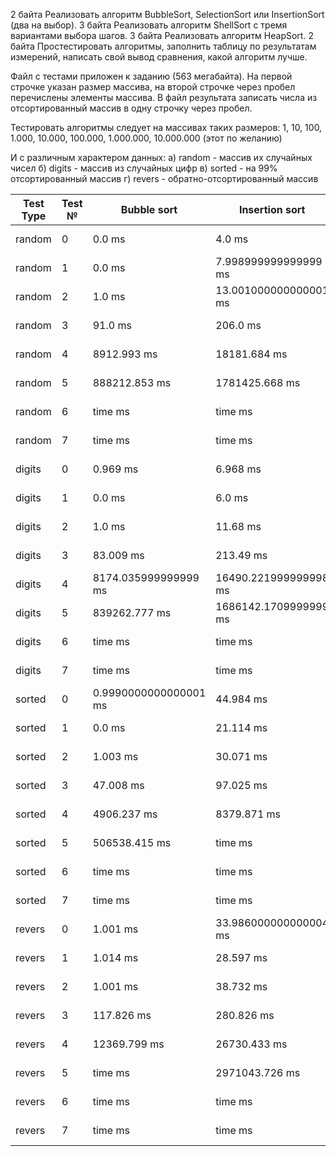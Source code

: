 2 байта Реализовать алгоритм BubbleSort, SelectionSort или InsertionSort (два
на выбор). 3 байта Реализовать алгоритм ShellSort с тремя вариантами выбора
шагов. 3 байта Реализовать алгоритм HeapSort. 2 байта Простестировать
алгоритмы, заполнить таблицу по результатам измерений, написать свой вывод
сравнения, какой алгоритм лучше.

Файл с тестами приложен к заданию (563 мегабайта). На первой строчке указан
размер массива, на второй строчке через пробел перечислены элементы массива. В
файл результата записать числа из отсортированный массив в одну строчку через
пробел.

Тестировать алгоритмы следует на массивах таких размеров: 1, 10, 100, 1.000,
10.000, 100.000, 1.000.000, 10.000.000 (этот по желанию)

И с различным характером данных: а) random - массив их случайных чисел б)
digits - массив из случайных цифр в) sorted - на 99% отсортированный массив г)
revers - обратно-отсортированный массив



|Test Type|Test №|Bubble sort|Insertion sort|Selection sort|Shell sort|Heap sort|
|---|---|---|---|---|---|---|
|random|0|0.0 ms|4.0 ms|0.9990000000000001 ms|time ms|0.0 ms|
|random|1|0.0 ms|7.998999999999999 ms|5.999 ms|time ms|0.0 ms|
|random|2|1.0 ms|13.001000000000001 ms|7.001 ms|time ms|0.0 ms|
|random|3|91.0 ms|206.0 ms|142.999 ms|time ms|0.0 ms|
|random|4|8912.993 ms|18181.684 ms|12461.966999999999 ms|time ms|93.719 ms|
|random|5|888212.853 ms|1781425.668 ms|1222537.002 ms|time ms|1062.469 ms|
|random|6|time ms|time ms|time ms|time ms|13421.844000000001 ms|
|random|7|time ms|time ms|time ms|time ms|time ms|
|digits|0|0.969 ms|6.968 ms|1.9689999999999999 ms|time ms|31.249 ms|
|digits|1|0.0 ms|6.0 ms|4.0 ms|time ms|46.903 ms|
|digits|2|1.0 ms|11.68 ms|6.0 ms|time ms|0.0 ms|
|digits|3|83.009 ms|213.49 ms|151.49099999999999 ms|time ms|0.0 ms|
|digits|4|8174.035999999999 ms|16490.221999999998 ms|11486.537999999999 ms|time ms|62.53 ms|
|digits|5|839262.777 ms|1686142.1709999999 ms|1181925.006 ms|time ms|906.278 ms|
|digits|6|time ms|time ms|time ms|time ms|10640.655999999999 ms|
|digits|7|time ms|time ms|time ms|time ms|time ms|
|sorted|0|0.9990000000000001 ms|44.984 ms|16.968 ms|time ms|15.596 ms|
|sorted|1|0.0 ms|21.114 ms|20.115000000000002 ms|time ms|0.0 ms|
|sorted|2|1.003 ms|30.071 ms|25.070999999999998 ms|time ms|0.0 ms|
|sorted|3|47.008 ms|97.025 ms|88.041 ms|time ms|0.0 ms|
|sorted|4|4906.237 ms|8379.871 ms|8192.371 ms|time ms|93.751 ms|
|sorted|5|506538.415 ms|time ms|time ms|time ms|1062.498 ms|
|sorted|6|time ms|time ms|time ms|time ms|12421.887 ms|
|sorted|7|time ms|time ms|time ms|time ms|time ms|
|revers|0|1.001 ms|33.986000000000004 ms|1.97 ms|time ms|31.253000000000004 ms|
|revers|1|1.014 ms|28.597 ms|22.598 ms|time ms|15.626999999999999 ms|
|revers|2|1.001 ms|38.732 ms|31.735 ms|time ms|0.0 ms|
|revers|3|117.826 ms|280.826 ms|166.826 ms|time ms|0.0 ms|
|revers|4|12369.799 ms|26730.433 ms|15869.799 ms|time ms|78.091 ms|
|revers|5|time ms|2971043.726 ms|1738660.471 ms|time ms|999.998 ms|
|revers|6|time ms|time ms|time ms|time ms|11640.657 ms|
|revers|7|time ms|time ms|time ms|time ms|time ms|
